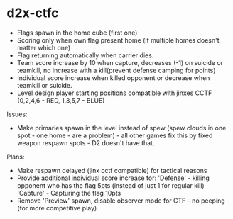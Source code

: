 # d2x-ctfc
- Flags spawn in the home cube (first one)
- Scoring only when own flag present home (if multiple homes doesn't matter which one)
- Flag returning automatically when carrier dies.
- Team score increase by 10 when capture, decreases (-1) on suicide or teamkill, no increase with a kill(prevent defense camping for points)
- Individual score increase when killed opponent or decrease when teamkill or suicide.
- Level design player starting positions compatible with jinxes CCTF (0,2,4,6 - RED, 1,3,5,7 - BLUE)

Issues:
- Make primaries spawn in the level instead of spew (spew clouds in one spot - one home - are a problem) - all other games fix this by fixed weapon respawn spots - D2 doesn't have that.

Plans:
- Make respawn delayed (jinx cctf compatible) for tactical reasons
- Provide additional individual score increase for:
'Defense' - killing opponent who has the flag 5pts (instead of just 1 for regular kill)
'Capture' - Capturing the flag 10pts
- Remove 'Preview' spawn, disable observer mode for CTF - no peeping (for more competitive play)
